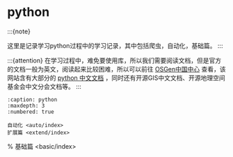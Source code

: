 # python

:::{note}

这里是记录学习python过程中的学习记录，其中包括爬虫，自动化，基础篇。
:::

:::{attention}
在学习过程中，难免要使用库，所以我们需要阅读文档，但是官方的文档一般为英文，阅读起来比较困难，所以可以前往 [OSGen中国中心](https://www.osgeo.cn/) 查看，该网站含有大部分的 [python 中文文档](https://www.osgeo.cn/pythondocs.html) ，同时还有开源GIS中文文档、开源地理空间基金会中文分会文档等。
:::

```{toctree}
:caption: python
:maxdepth: 3
:numbered: true

自动化 <auto/index>
扩展篇 <extend/index>
```

% 基础篇 <basic/index>
